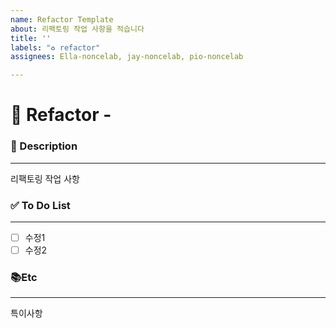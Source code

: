 ```yaml
---
name: Refactor Template
about: 리팩토링 작업 사항을 적습니다
title: ''
labels: "♻️ refactor"
assignees: Ella-noncelab, jay-noncelab, pio-noncelab

---
```


# 🔨 Refactor - <!--( 리팩토링 작업내용 )-->
<!-- 위 작업내용 주석에 어떤 내용인지 적어주세요 -->


### 📝 Description

---
<!-- 어떤 리팩토링 작업이 필요한지 적어주세요 -->
리팩토링 작업 사항

### ✅ To Do List

---
<!-- 아래에 수정 사항을 적어주세요. PR 요청 시 모두 체크되어야 합니다 -->
- [ ] 수정1
- [ ] 수정2

### 📚Etc

---
<!-- 작업 중 특이사항이 생기면 적어주세요 -->
특이사항
